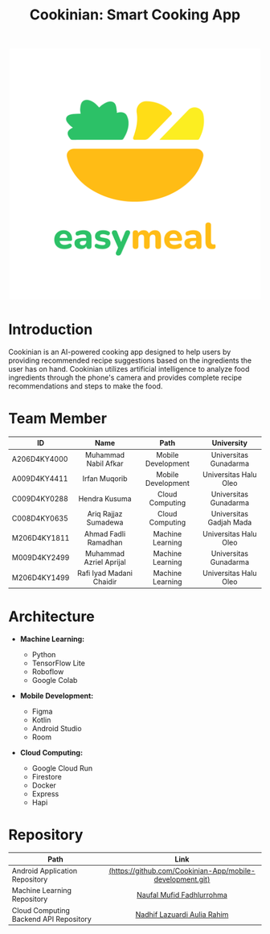 <h1 align="center"> Cookinian: Smart Cooking App </h1> <br>
<p align="center">
  <a>
    <img alt="EasyMeal" title="EasyMeal" src="https://github.com/Team-EasyMeal-C23-PC677/.github/blob/main/profile/logo2.png" width="500" height="500">
  </a>
</p>

# Introduction

Cookinian is an AI-powered cooking app designed to help users by providing recommended recipe suggestions based on the ingredients the user has on hand. Cookinian utilizes artificial intelligence to analyze food ingredients through the phone's camera and provides complete recipe recommendations and steps to make the food.

# Team Member

| ID | Name | Path | University |
| ----------- | :---------: | :----------: | :----------: |
| A206D4KY4000 | Muhammad Nabil Afkar | Mobile Development | Universitas Gunadarma |
| A009D4KY4411 | Irfan Muqorib | Mobile Development | Universitas Halu Oleo |
| C009D4KY0288 | Hendra Kusuma | Cloud Computing | Universitas Gunadarma |
| C008D4KY0635 | Ariq Rajjaz Sumadewa | Cloud Computing | Universitas Gadjah Mada |
| M206D4KY1811 | Ahmad Fadli Ramadhan | Machine Learning | Universitas Halu Oleo |
| M009D4KY2499 | Muhammad Azriel Aprijal | Machine Learning | Universitas Gunadarma |
| M206D4KY1499 | Rafi Iyad Madani Chaidir | Machine Learning | Universitas Halu Oleo |

# Architecture

- **Machine Learning:**
  - Python
  - TensorFlow Lite
  - Roboflow
  - Google Colab

- **Mobile Development:**
  - Figma
  - Kotlin
  - Android Studio
  - Room

- **Cloud Computing:**
  - Google Cloud Run
  - Firestore
  - Docker
  - Express
  - Hapi
 
# Repository

| Path | Link |
| ----------- | :---------: |
| Android Application Repository | [(https://github.com/Cookinian-App/mobile-development.git)](https://github.com/Cookinian-App/mobile-development) |
| Machine Learning Repository | [Naufal Mufid Fadhlurrohma](https://github.com/Cookinian-App/machine-learning) |
| Cloud Computing Backend API Repository | [Nadhif Lazuardi Aulia Rahim](https://github.com/Cookinian-App/cloud-computing) |
